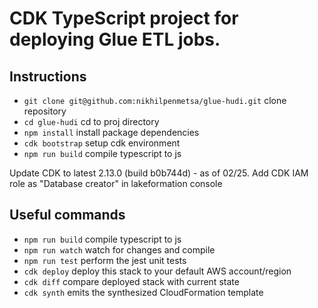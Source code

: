 # CDK TypeScript project for deploying Glue ETL jobs.


## Instructions

 * `git clone git@github.com:nikhilpenmetsa/glue-hudi.git`  clone repository
 * `cd glue-hudi`   cd to proj directory
 * `npm install`    install package dependencies
 * `cdk bootstrap`  setup cdk environment
 * `npm run build`   compile typescript to js



Update CDK to latest 2.13.0 (build b0b744d) - as of 02/25.
Add CDK IAM role as "Database creator" in lakeformation console


## Useful commands

 * `npm run build`   compile typescript to js
 * `npm run watch`   watch for changes and compile
 * `npm run test`    perform the jest unit tests
 * `cdk deploy`      deploy this stack to your default AWS account/region
 * `cdk diff`        compare deployed stack with current state
 * `cdk synth`       emits the synthesized CloudFormation template
